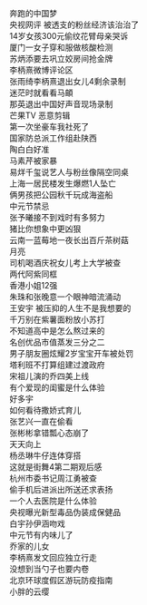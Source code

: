 奔跑的中国梦  
央视网评 被透支的粉丝经济该治治了  
14岁女孩300元偷纹花臂母亲哭诉  
厦门一女子穿和服做核酸检测  
苏炳添要去巩立姣房间抢金牌  
李柄熹微博评论区  
张雨绮李柄熹退出女儿4剩余录制  
迷茫时就看看马頔  
那英退出中国好声音现场录制  
芒果TV 恶意剪辑  
第一次坐豪车我社死了  
国家防总派工作组赴陕西  
陶白白好准  
马素芹被家暴  
易烊千玺说艺人与粉丝像隔空同桌  
上海一居民楼发生爆燃1人坠亡  
俩男孩把公园秋千玩成海盗船  
中元节禁忌  
张予曦接不到戏时有多努力  
猪比你想象中更凶狠  
云南一蓝莓地一夜长出百斤茶树菇  
月亮  
司机喝酒庆祝女儿考上大学被查  
两代阿紫同框  
香港小姐12强  
朱珠和张晚意一个眼神暗流涌动  
王安宇 被压抑的人生不是我想要的  
千万别在紫薯面粉放小苏打  
不知道高中是怎么熬过来的  
名创优品市值蒸发三分之二  
男子朋友圈炫耀2岁宝宝开车被处罚  
塔利班不打算组建过渡政府  
宋祖儿演的乔四美上线  
有个爱现的闺蜜是什么体验  
好多宇  
如何看待撒娇式育儿  
张艺兴一直在偷看  
张彬彬拿错瓢心态崩了  
天天向上  
杨丞琳牛仔连体穿搭  
这就是街舞4第二期观后感  
杭州市委书记周江勇被查  
偷手机后进派出所送还求表扬  
一个人去医院是什么体验  
央视曝光新型毒品伪装成保健品  
白宇孙伊涵吻戏  
中元节有内味儿了  
乔家的儿女  
李柄熹发文回应独立行走  
没想到当勺子也要内卷  
北京环球度假区游玩防疫指南  
小胖的云缨  
